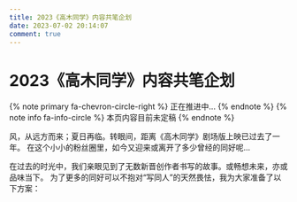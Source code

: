 ```yaml
---
title: 2023《高木同学》内容共笔企划
date: 2023-07-02 20:14:07
comment: true
---
```

# 2023《高木同学》内容共笔企划

{% note primary fa-chevron-circle-right  %}
正在推进中...
{% endnote %}
{% note info fa-info-circle  %}
本页内容目前未定稿
{% endnote %}

风，从远方而来；夏日再临。转眼间，距离《高木同学》剧场版上映已过去了一年。
在这个小小的粉丝圈里，如今又迎来或离开了多少曾经的同好呢...

在过去的时光中，我们亲眼见到了无数新晋创作者书写的故事。或畅想未来，亦或品味当下。
为了更多的同好可以不抱对“写同人”的天然畏怯，我为大家准备了以下方案：
